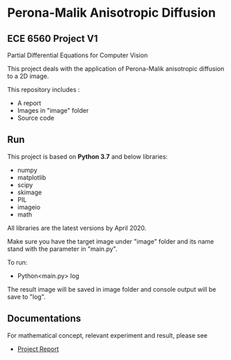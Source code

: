 
#  Perona-Malik Anisotropic Diffusion



## ECE 6560 Project V1

Partial Differential Equations for Computer Vision

This project deals with the application of Perona-Malik anisotropic diffusion to a 2D image.

This repository includes :

- A report
- Images in "image" folder
- Source code 


## Run

This project is based on **Python 3.7** and below libraries:
- numpy
- matplotlib
- scipy
- skimage
- PIL
- imageio
- math

All libraries are the latest versions by April 2020.

Make sure you have the target image under "image" folder and its name stand with the parameter in "main.py".

To run:
- Python<main.py> log

The result image will be saved in image folder and console output will be save to "log".

## Documentations

For mathematical concept, relevant experiment and result, please see 
- [Project Report](https://github.com/LiangRongguo/Perona-Malik-Anisotropic-Diffusion/blob/master/ECE6560.pdf)
 
